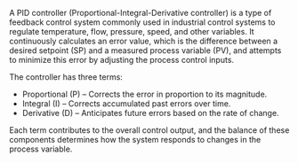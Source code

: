 A PID controller (Proportional-Integral-Derivative controller) is a type of feedback control system commonly used in industrial control systems to regulate temperature, flow, pressure, speed, and other variables. It continuously calculates an error value, which is the difference between a desired setpoint (SP) and a measured process variable (PV), and attempts to minimize this error by adjusting the process control inputs.

The controller has three terms:

* Proportional (P) – Corrects the error in proportion to its magnitude.
* Integral (I) – Corrects accumulated past errors over time.
* Derivative (D) – Anticipates future errors based on the rate of change.

Each term contributes to the overall control output, and the balance of these components determines how the system responds to changes in the process variable.
